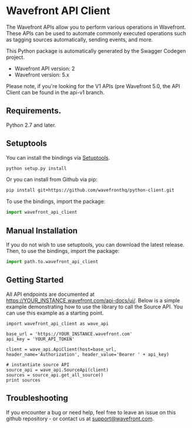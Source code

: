 # Wavefront API Client

The Wavefront APIs allow you to perform various operations in Wavefront. These APIs can be used to automate commonly executed operations such as tagging sources automatically, sending events, and more.

This Python package is automatically generated by the Swagger Codegen project.

- Wavefront API version: 2
- Wavefront version: 5.x

Please note, if you're looking for the V1 APIs (pre Wavefront 5.0, the API Client can be found in the api-v1 branch.

## Requirements.
Python 2.7 and later.

## Setuptools
You can install the bindings via [Setuptools](http://pypi.python.org/pypi/setuptools).

```sh
python setup.py install
```

Or you can install from Github via pip:

```sh
pip install git+https://github.com/wavefronthq/python-client.git
```

To use the bindings, import the package:

```python
import wavefront_api_client
```

## Manual Installation
If you do not wish to use setuptools, you can download the latest release.
Then, to use the bindings, import the package:

```python
import path.to.wavefront_api_client
```

## Getting Started

All API endpoints are documented at https://YOUR_INSTANCE.wavefront.com/api-docs/ui/. Below is a simple example demonstrating how to use the library to call the Source API. You can use this example
as a starting point.

```
import wavefront_api_client as wave_api

base_url = 'https://YOUR_INSTANCE.wavefront.com'
api_key = 'YOUR_API_TOKEN'

client = wave_api.ApiClient(host=base_url, header_name='Authorization', header_value='Bearer ' + api_key)

# instantiate source API
source_api = wave_api.SourceApi(client)
sources = source_api.get_all_source()
print sources
```

## Troubleshooting

If you encounter a bug or need help, feel free to leave an issue on this github repository - or contact us at support@wavefront.com.